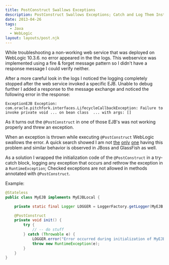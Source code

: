 ```yaml
---
title: PostConstruct Swallows Exceptions
description: PostConstruct Swallows Exceptions; Catch and Log Them Instead
date: 2013-04-26
tags:
  - Java
  - WebLogic
layout: layouts/post.njk
---
```


While troubleshooting a non-working web service that was deployed on WebLogic 10.3.6. no error appeared in the the logs. This webservice was implemented using a fire & forget message pattern so I didn't have a response message I could verify neither.

After a more careful look in the logs I noticed the logging completely stopped after the web service invoked a specific EJB. Unable to debug further I added a response to the message exchange and noticed the following error in the response:

```text
ExceptionEJB Exception: com.oracle.pitchfork.interfaces.LifecycleCallbackException: Failure to invoke private void ... on bean class  ... with args: []
```

As it turns out the `@PostConstruct` in one of those EJB's was not working properly and threw an exception.

When an exception is thrown while executing `@PostConstruct` WebLogic swallows the error. A quick search showed I am not [the](http://stackoverflow.com/questions/13140344/startup-singleton-postconstruct-giving-a-runtimeexception-could-not-invoke-p) [only](http://stackoverflow.com/questions/8740234/postconstruct-checked-exceptions) [one](http://www.eclipse.org/forums/index.php/mv/msg/389635/929236/) having this problem and similar behavior is observed in JBoss and GlassFish as well.

As a solution I wrapped the initialization code of the `@PostConstruct` in a try-catch block, logging any exception that occurs and rethrow the exception in a `RuntimeException`; Checked exceptions are not allowed in methods annotated with `@PostConstruct`.

Example:

```java
@Stateless
public class MyEJB implements MyEJBLocal {

    private static final Logger LOGGER = LoggerFactory.getLogger(MyEJB.class);

    @PostConstruct
    private void init() {
        try {
            // -- do stuff
        } catch (Throwable e) {
            LOGGER.error("Error occurred during initialization of MyEJB", e);
            throw new RuntimeException(e);
        }
    }
}
```
